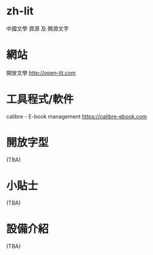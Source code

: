 # zh-lit
中國文學 資源 及 開源文字

# 網站
開放文學
    http://open-lit.com

# 工具程式/軟件
calibre - E-book management
    https://calibre-ebook.com
    
# 開放字型
  (TBA)

# 小貼士
  (TBA)

# 設備介紹
  (TBA)
